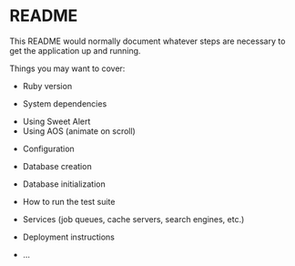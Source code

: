 # README

This README would normally document whatever steps are necessary to get the
application up and running.

Things you may want to cover:

* Ruby version

* System dependencies
- Using Sweet Alert
- Using AOS (animate on scroll)

* Configuration

* Database creation

* Database initialization

* How to run the test suite

* Services (job queues, cache servers, search engines, etc.)

* Deployment instructions

* ...
